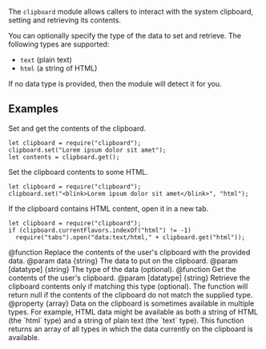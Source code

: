 <!-- contributed by Dietrich Ayala [dietrich@mozilla.com]  -->

The `clipboard` module allows callers to interact with the system clipboard,
setting and retrieving its contents.

You can optionally specify the type of the data to set and retrieve.
The following types are supported:

* `text` (plain text)
* `html` (a string of HTML)

If no data type is provided, then the module will detect it for you.

Examples
--------

Set and get the contents of the clipboard.

    let clipboard = require("clipboard");
    clipboard.set("Lorem ipsum dolor sit amet");
    let contents = clipboard.get();

Set the clipboard contents to some HTML.

    let clipboard = require("clipboard");
    clipboard.set("<blink>Lorem ipsum dolor sit amet</blink>", "html");

If the clipboard contains HTML content, open it in a new tab.

    let clipboard = require("clipboard");
    if (clipboard.currentFlavors.indexOf("html") != -1)
      require("tabs").open("data:text/html," + clipboard.get("html"));

<api name="set">
@function
  Replace the contents of the user's clipboard with the provided data.
@param data {string}
  The data to put on the clipboard.
@param [datatype] {string}
  The type of the data (optional).
</api>

<api name="get">
@function
  Get the contents of the user's clipboard.
@param [datatype] {string}
  Retrieve the clipboard contents only if matching this type (optional).
  The function will return null if the contents of the clipboard do not match
  the supplied type.
</api>

<api name="currentFlavors">
@property {array}
  Data on the clipboard is sometimes available in multiple types. For example,
  HTML data might be available as both a string of HTML (the `html` type)
  and a string of plain text (the `text` type). This function returns an array
  of all types in which the data currently on the clipboard is available.
</api>
